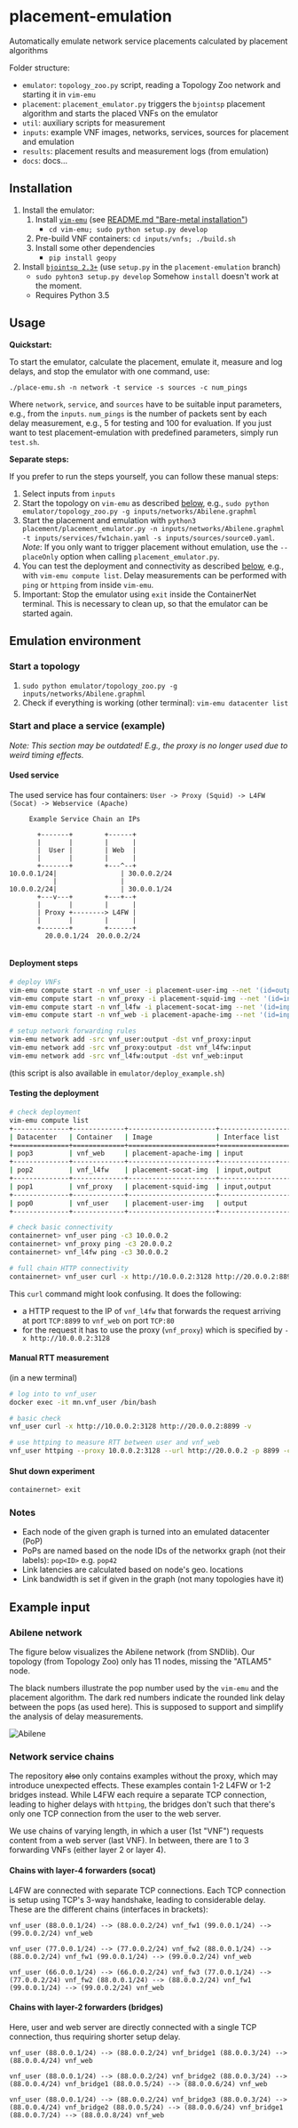# placement-emulation
Automatically emulate network service placements calculated by placement algorithms

Folder structure:

* `emulator`: `topology_zoo.py` script, reading a Topology Zoo network and starting it in `vim-emu` 
* `placement`: `placement_emulator.py` triggers the `bjointsp` placement algorithm and starts the placed VNFs on the emulator
* `util`: auxiliary scripts for measurement
* `inputs`: example VNF images, networks, services, sources for placement and emulation
* `results`: placement results and measurement logs (from emulation)
* `docs`: docs...


## Installation

1. Install the emulator:
   1. Install [`vim-emu`](https://osm.etsi.org/gitweb/?p=osm/vim-emu.git) (see [README.md "Bare-metal installation"](https://osm.etsi.org/gitweb/?p=osm/vim-emu.git;a=blob;f=README.md;h=ba22ec342ed5d60bf65770aa154adce8b0fcc141;hb=HEAD))
      - `cd vim-emu; sudo python setup.py develop`
   2. Pre-build VNF containers: `cd inputs/vnfs; ./build.sh`
   3. Install some other dependencies
      - `pip install geopy`
2. Install [`bjointsp 2.3+`](https://github.com/CN-UPB/B-JointSP/tree/placement-emulation) (use `setup.py` in the `placement-emulation` branch)
   - `sudo pyhton3 setup.py develop` Somehow `install` doesn't work at the moment.
   - Requires Python 3.5

## Usage

**Quickstart:**

To start the emulator, calculate the placement, emulate it, measure and log delays, and stop the emulator with one command, use:

```
./place-emu.sh -n network -t service -s sources -c num_pings
```

Where `network`, `service`, and `sources` have to be suitable input parameters, e.g., from the `inputs`. `num_pings` is the number of packets sent by each delay measurement, e.g., 5 for testing and 100 for evaluation.
If you just want to test placement-emulation with predefined parameters, simply run `test.sh`.


**Separate steps:**

If you prefer to run the steps yourself, you can follow these manual steps:

1. Select inputs from `inputs`
2. Start the topology on `vim-emu` as described [below](#start-a-topology), e.g., `sudo python emulator/topology_zoo.py -g inputs/networks/Abilene.graphml`
3. Start the placement and emulation with `python3 placement/placement_emulator.py -n inputs/networks/Abilene.graphml -t inputs/services/fw1chain.yaml -s inputs/sources/source0.yaml`. *Note*: If you only want to trigger placement without emulation, use the `--placeOnly` option when calling `placement_emulator.py`.
4. You can test the deployment and connectivity as described [below](#testing-the-deployment), e.g., with `vim-emu compute list`. Delay measurements can be performed with `ping` or `httping` from inside `vim-emu`.
5. Important: Stop the emulator using `exit` inside the ContainerNet terminal. This is necessary to clean up, so that the emulator can be started again.



## Emulation environment

### Start a topology

1. `sudo python emulator/topology_zoo.py -g inputs/networks/Abilene.graphml`
2. Check if everything is working (other terminal): `vim-emu datacenter list`

### Start and place a service (example)

*Note: This section may be outdated! E.g., the proxy is no longer used due to weird timing effects.* 

#### Used service

The used service has four containers:
`User -> Proxy (Squid) -> L4FW (Socat) -> Webservice (Apache)`

```
     Example Service Chain an IPs

       +-------+        +------+
       |       |        |      |
       |  User |        | Web  |
       |       |        |      |
       +-------+        +---^--+
10.0.0.1/24|                | 30.0.0.2/24
           |                |
10.0.0.2/24|                | 30.0.0.1/24
       +---v---+        +---+--+
       |       |        |      |
       | Proxy +--------> L4FW |
       |       |        |      |
       +-------+        +------+
         20.0.0.1/24  20.0.0.2/24


```

#### Deployment steps

```bash
# deploy VNFs
vim-emu compute start -n vnf_user -i placement-user-img --net '(id=output,ip=10.0.0.1/24)' -d pop0
vim-emu compute start -n vnf_proxy -i placement-squid-img --net '(id=input,ip=10.0.0.2/24),(id=output,ip=20.0.0.1/24)' -d pop1
vim-emu compute start -n vnf_l4fw -i placement-socat-img --net '(id=input,ip=20.0.0.2/24),(id=output,ip=30.0.0.1/24)' -d pop2
vim-emu compute start -n vnf_web -i placement-apache-img --net '(id=input,ip=30.0.0.2/24)' -d pop3

# setup network forwarding rules
vim-emu network add -src vnf_user:output -dst vnf_proxy:input
vim-emu network add -src vnf_proxy:output -dst vnf_l4fw:input
vim-emu network add -src vnf_l4fw:output -dst vnf_web:input
```
(this script is also available in `emulator/deploy_example.sh`)

#### Testing the deployment

```bash
# check deployment
vim-emu compute list
+--------------+-------------+----------------------+------------------+-------------------------+
| Datacenter   | Container   | Image                | Interface list   | Datacenter interfaces   |
+==============+=============+======================+==================+=========================+
| pop3         | vnf_web     | placement-apache-img | input            | dc4.s1-eth3             |
+--------------+-------------+----------------------+------------------+-------------------------+
| pop2         | vnf_l4fw    | placement-socat-img  | input,output     | dc3.s1-eth3,dc3.s1-eth4 |
+--------------+-------------+----------------------+------------------+-------------------------+
| pop1         | vnf_proxy   | placement-squid-img  | input,output     | dc2.s1-eth3,dc2.s1-eth4 |
+--------------+-------------+----------------------+------------------+-------------------------+
| pop0         | vnf_user    | placement-user-img   | output           | dc1.s1-eth3             |
+--------------+-------------+----------------------+------------------+-------------------------+

# check basic connectivity
containernet> vnf_user ping -c3 10.0.0.2
containernet> vnf_proxy ping -c3 20.0.0.2
containernet> vnf_l4fw ping -c3 30.0.0.2

# full chain HTTP connectivity
containernet> vnf_user curl -x http://10.0.0.2:3128 http://20.0.0.2:8899
```

This `curl` command might look confusing. It does the following:

* a HTTP request to the IP of `vnf_l4fw` that forwards the request arriving at port `TCP:8899` to `vnf_web` on port `TCP:80`
* for the request it has to use the proxy (`vnf_proxy`) which is specified by `-x http://10.0.0.2:3128`

#### Manual RTT measurement

(in a new terminal)
```bash
# log into to vnf_user
docker exec -it mn.vnf_user /bin/bash

# basic check
vnf_user curl -x http://10.0.0.2:3128 http://20.0.0.2:8899 -v

# use httping to measure RTT between user and vnf_web
vnf_user httping --proxy 10.0.0.2:3128 --url http://20.0.0.2 -p 8899 -c 5
```

#### Shut down experiment

```bash
containernet> exit
```

### Notes

* Each node of the given graph is turned into an emulated datacenter (PoP)
* PoPs are named based on the node IDs of the networkx graph (not their labels): `pop<ID>` e.g. `pop42`
* Link latencies are calculated based on node's geo. locations
* Link bandwidth is set if given in the graph (not many topologies have it)



## Example input
### Abilene network
The figure below visualizes the Abilene network (from SNDlib). Our topology (from Topology Zoo) only has 11 nodes, missing the "ATLAM5" node.

The black numbers illustrate the pop number used by the `vim-emu` and the placement algorithm. The dark red numbers indicate the rounded link delay between the pops (as used here). This is supposed to support and simplify the analysis of delay measurements.

![Abilene](docs/abilene.jpg)


### Network service chains
The repository ~~also~~ only contains examples without the proxy, which may introduce unexpected effects. These examples contain 1-2 L4FW or 1-2 bridges instead. While L4FW each require a separate TCP connection, leading to higher delays with `httping`, the bridges don't such that there's only one TCP connection from the user to the web server.

We use chains of varying length, in which a user (1st "VNF") requests content from a web server (last VNF). In between, there are 1 to 3 forwarding VNFs (either layer 2 or layer 4).

#### Chains with layer-4 forwarders (socat)
L4FW are connected with separate TCP connections. Each TCP connection is setup using TCP's 3-way handshake, leading to considerable delay. These are the different chains (interfaces in brackets):

```
vnf_user (88.0.0.1/24) --> (88.0.0.2/24) vnf_fw1 (99.0.0.1/24) --> (99.0.0.2/24) vnf_web
```

```
vnf_user (77.0.0.1/24) --> (77.0.0.2/24) vnf_fw2 (88.0.0.1/24) --> (88.0.0.2/24) vnf_fw1 (99.0.0.1/24) --> (99.0.0.2/24) vnf_web
```

```
vnf_user (66.0.0.1/24) --> (66.0.0.2/24) vnf_fw3 (77.0.0.1/24) --> (77.0.0.2/24) vnf_fw2 (88.0.0.1/24) --> (88.0.0.2/24) vnf_fw1 (99.0.0.1/24) --> (99.0.0.2/24) vnf_web
```

#### Chains with layer-2 forwarders (bridges)
Here, user and web server are directly connected with a single TCP connection, thus requiring shorter setup delay.

```
vnf_user (88.0.0.1/24) --> (88.0.0.2/24) vnf_bridge1 (88.0.0.3/24) --> (88.0.0.4/24) vnf_web
```

```
vnf_user (88.0.0.1/24) --> (88.0.0.2/24) vnf_bridge2 (88.0.0.3/24) --> (88.0.0.4/24) vnf_bridge1 (88.0.0.5/24) --> (88.0.0.6/24) vnf_web
```

```
vnf_user (88.0.0.1/24) --> (88.0.0.2/24) vnf_bridge3 (88.0.0.3/24) --> (88.0.0.4/24) vnf_bridge2 (88.0.0.5/24) --> (88.0.0.6/24) vnf_bridge1 (88.0.0.7/24) --> (88.0.0.8/24) vnf_web
```


